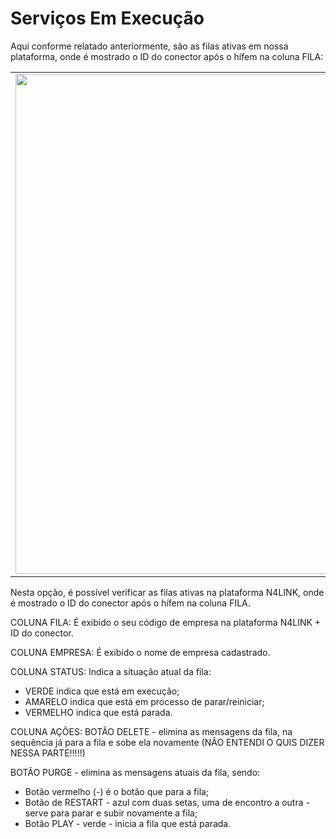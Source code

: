 # Serviços Em Execução

Aqui conforme relatado anteriormente, são as filas ativas em nossa plataforma, onde é mostrado o ID do conector após o hífem na coluna FILA:

<table>
  <tr>
    <td align="center">
      <img src="/n4link-wiki/assets/telas_n4link/servicos.png" width="800"/><br>
    </td>
  </tr>
</table>

Nesta opção, é possível verificar as filas ativas na plataforma N4LINK, onde é mostrado o ID do conector após o hífem na coluna FILA.

COLUNA FILA:
É exibido o seu código de empresa na plataforma N4LINK + ID do conector.

COLUNA EMPRESA:
É exibido o nome de empresa cadastrado.

COLUNA STATUS:
Indica a situação atual da fila:
- VERDE indica que está em execução;
- AMARELO indica que está em processo de parar/reiniciar;
- VERMELHO indica que está parada. 

COLUNA AÇÕES:
BOTÃO DELETE  -  elimina as mensagens da fila, na sequência já para a fila e sobe ela novamente (NÂO ENTENDI O QUIS DIZER NESSA PARTE!!!!!)

BOTÃO PURGE - elimina as mensagens atuais da fila, sendo:
- Botão vermelho (-) é o botão que para a fila;
- Botão de RESTART -  azul com duas setas, uma de encontro a outra -  serve para parar e subir novamente a fila;
- Botão PLAY  - verde - inicia a fila que está parada.
